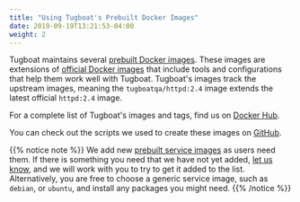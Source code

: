 ```yaml
---
title: "Using Tugboat's Prebuilt Docker Images"
date: 2019-09-19T13:21:53-04:00
weight: 2
---
```


Tugboat maintains several [prebuilt Docker images](/reference/tugboat-images/). These images are extensions of
[official Docker images](https://docs.docker.com/docker-hub/official_repos/) that include tools and configurations that
help them work well with Tugboat. Tugboat's images track the upstream images, meaning the `tugboatqa/httpd:2.4` image
extends the latest official `httpd:2.4` image.

For a complete list of Tugboat's images and tags, find us on [Docker Hub](https://hub.docker.com/u/tugboatqa/).

You can check out the scripts we used to create these images on [GitHub](https://github.com/TugboatQA/images).

{{% notice note %}} We add new [prebuilt service images](/reference/tugboat-images/) as users need them. If there is
something you need that we have not yet added, [let us know](/support/), and we will work with you to try to get it
added to the list. Alternatively, you are free to choose a generic service image, such as `debian`, or `ubuntu`, and
install any packages you might need. {{% /notice %}}
